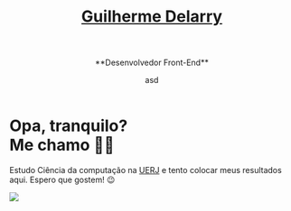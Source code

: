 <header>
  <h1 align="center"><a href="https://github.com/Delarry021?tab=overview&from=2022-03-01&to=2022-03-06">Guilherme Delarry</a></h1>
</header>
<header>
**Desenvolvedor Front-End**
  <p>asd</p>
</header>
<div>
  <h1 align="start">Opa, tranquilo?<br>Me chamo  🧑‍💻</h1>
  <p align="start">Estudo Ciência da computação na <a href="http://www.uezo.rj.gov.br">UERJ</a>  e tento colocar meus resultados aqui. Espero que gostem! 😉️</h2>
</div>

<div>
  <a href="https://www.instagram.com/delarry_g/"><img src="https://img.shields.io/badge/Instagram-E1306C?style=for-the-badge&logo=Instagram&logoColor=white"></a>

</div>
